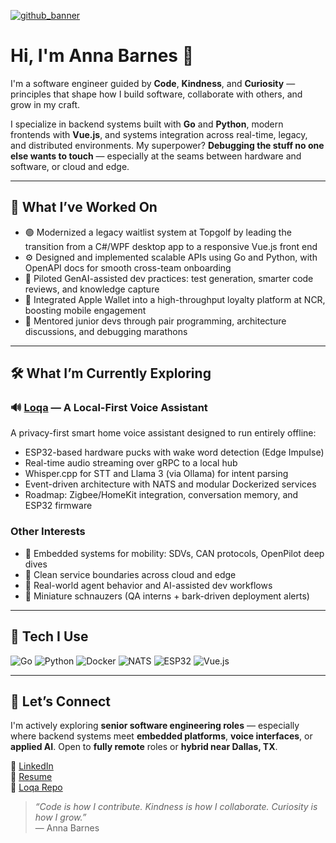 [![github_banner](https://github.com/user-attachments/assets/f59b7bbc-58b0-462e-96b7-50ebdd434700)](https://github.com/loqalabs/loqa)

# Hi, I'm Anna Barnes 👋

I'm a software engineer guided by **Code**, **Kindness**, and **Curiosity** — principles that shape how I build software, collaborate with others, and grow in my craft.

I specialize in backend systems built with **Go** and **Python**, modern frontends with **Vue.js**, and systems integration across real-time, legacy, and distributed environments. My superpower? **Debugging the stuff no one else wants to touch** — especially at the seams between hardware and software, or cloud and edge.

---

## 💼 What I’ve Worked On

- 🟢 Modernized a legacy waitlist system at Topgolf by leading the transition from a C#/WPF desktop app to a responsive Vue.js front end
- ⚙️ Designed and implemented scalable APIs using Go and Python, with OpenAPI docs for smooth cross-team onboarding
- 🤖 Piloted GenAI-assisted dev practices: test generation, smarter code reviews, and knowledge capture
- 📲 Integrated Apple Wallet into a high-throughput loyalty platform at NCR, boosting mobile engagement
- 🤝 Mentored junior devs through pair programming, architecture discussions, and debugging marathons

---

## 🛠 What I’m Currently Exploring

### 🔊 [Loqa](https://github.com/loqalabs/loqa) — A Local-First Voice Assistant

A privacy-first smart home voice assistant designed to run entirely offline:

- ESP32-based hardware pucks with wake word detection (Edge Impulse)
- Real-time audio streaming over gRPC to a local hub
- Whisper.cpp for STT and Llama 3 (via Ollama) for intent parsing
- Event-driven architecture with NATS and modular Dockerized services
- Roadmap: Zigbee/HomeKit integration, conversation memory, and ESP32 firmware

### Other Interests

- 🚗 Embedded systems for mobility: SDVs, CAN protocols, OpenPilot deep dives
- 🧩 Clean service boundaries across cloud and edge
- 🤖 Real-world agent behavior and AI-assisted dev workflows
- 🐶 Miniature schnauzers (QA interns + bark-driven deployment alerts)

---

## 🧠 Tech I Use

![Go](https://img.shields.io/badge/Go-1.21+-00ADD8?style=flat&logo=go)
![Python](https://img.shields.io/badge/Python-3.11+-3776AB?style=flat&logo=python)
![Docker](https://img.shields.io/badge/Docker-20.10+-2496ED?style=flat&logo=docker)
![NATS](https://img.shields.io/badge/NATS-Messaging-3C873A?style=flat)
![ESP32](https://img.shields.io/badge/ESP32-Platform-orange?style=flat)
![Vue.js](https://img.shields.io/badge/Vue.js-3.x-4FC08D?style=flat&logo=vuedotjs)

---

## 🤝 Let’s Connect

I'm actively exploring **senior software engineering roles** — especially where backend systems meet **embedded platforms**, **voice interfaces**, or **applied AI**. Open to **fully remote** roles or **hybrid near Dallas, TX**.

🔗 [LinkedIn](https://www.linkedin.com/in/annabethbarnes)  
📄 [Resume](https://www.linkedin.com/in/annabethbarnes/details/featured)  
🐙 [Loqa Repo](https://github.com/loqalabs/loqa)

> *“Code is how I contribute. Kindness is how I collaborate. Curiosity is how I grow.”*  
> — Anna Barnes
